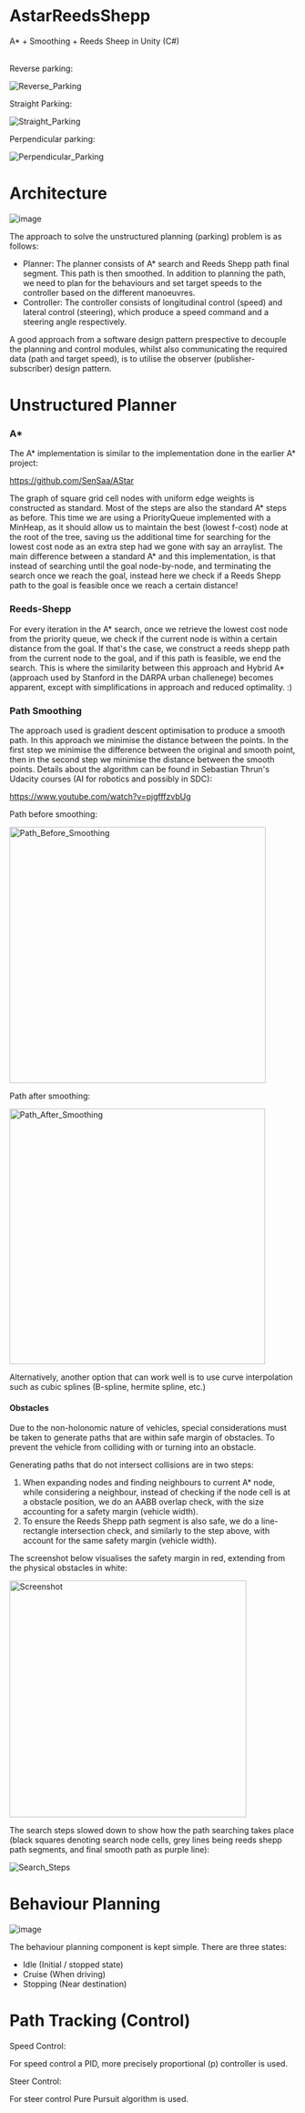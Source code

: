 # AstarReedsShepp
A* + Smoothing + Reeds Sheep in Unity (C#)
<br></br>

Reverse parking:

![Reverse_Parking](https://github.com/SenSaa/AstarReedsShepp/assets/19212519/ededeacd-1309-467c-984c-64def4e4a12b)

Straight Parking:

![Straight_Parking](https://github.com/SenSaa/AstarReedsShepp/assets/19212519/91e3ade0-6b41-4d80-8887-0f4047923908)

Perpendicular parking:

![Perpendicular_Parking](https://github.com/SenSaa/AstarReedsShepp/assets/19212519/c7cabd47-a0b9-4f3d-b8b0-590408ecefb8)

# Architecture

![image](https://github.com/SenSaa/AstarReedsShepp/assets/19212519/90450ae0-7b34-40d9-8922-5beacef4c37e)

The approach to solve the unstructured planning (parking) problem is as follows:
* Planner: 
The planner consists of A* search and Reeds Shepp path final segment.
This path is then smoothed.
In addition to planning the path, we need to plan for the behaviours and set target speeds to the controller based on the different manoeuvres.
* Controller:
The controller consists of longitudinal control (speed) and lateral control (steering), which produce a speed command and a steering angle respectively.

A good approach from a software design pattern prespective to decouple the planning and control modules, whilst also communicating the required data (path and target speed), is to utilise the observer (publisher-subscriber) design pattern.


# Unstructured Planner

### A*
The A* implementation is similar to the implementation done in the earlier A* project:

https://github.com/SenSaa/AStar

The graph of square grid cell nodes with uniform edge weights is constructed as standard.
Most of the steps are also the standard A* steps as before.
This time we are using a PriorityQueue implemented with a MinHeap, as it should allow us to maintain the best (lowest f-cost) node at the root of the tree, saving us the additional time for searching for the lowest cost node as an extra step had we gone with say an arraylist.
The main difference between a standard A* and this implementation, is that instead of searching until the goal node-by-node, and terminating the search once we reach the goal, instead here we check if a Reeds Shepp path to the goal is feasible once we reach a certain distance!

### Reeds-Shepp
For every iteration in the A* search, once we retrieve the lowest cost node from the priority queue, we check if the current node is within a certain distance from the goal.
If that's the case, we construct a reeds shepp path from the current node to the goal, and if this path is feasible, we end the search.
This is where the similarity between this approach and Hybrid A* (approach used by Stanford in the DARPA urban challenege) becomes apparent, except with simplifications in approach and reduced optimality. :)

### Path Smoothing
The approach used is gradient descent optimisation to produce a smooth path.
In this approach we minimise the distance between the points.
In the first step we minimise the difference between the original and smooth point, then in the second step we minimise the distance between the smooth points.
Details about the algorithm can be found in Sebastian Thrun's Udacity courses (AI for robotics and possibly in SDC):

https://www.youtube.com/watch?v=pjgfffzvbUg


Path before smoothing:

<img width="450" alt="Path_Before_Smoothing" src="https://github.com/SenSaa/AstarReedsShepp/assets/19212519/513db146-ab4d-4db9-9f4c-fd712576aba6">


Path after smoothing:

<img width="449" alt="Path_After_Smoothing" src="https://github.com/SenSaa/AstarReedsShepp/assets/19212519/0f96e091-4e62-4b38-87ee-6001a28713d3">


Alternatively, another option that can work well is to use curve interpolation such as cubic splines (B-spline, hermite spline, etc.)


#### Obstacles
Due to the non-holonomic nature of vehicles, special considerations must be taken to generate paths that are within safe margin of obstacles. To prevent the vehicle from colliding with or turning into an obstacle.

Generating paths that do not intersect collisions are in two steps:

1. When expanding nodes and finding neighbours to current A* node, while considering a neighbour, instead of checking if the node cell is at a obstacle position, we do an AABB overlap check, with the size accounting for a safety margin (vehicle width).
2. To ensure the Reeds Shepp path segment is also safe, we do a line-rectangle intersection check, and similarly to the step above, with account for the same safety margin (vehicle width).

The screenshot below visualises the safety margin in red, extending from the physical obstacles in white:

<img width="416" alt="Screenshot" src="https://github.com/SenSaa/AstarReedsShepp/assets/19212519/522dcc16-467c-4e38-a3a1-1999f6d75630">


The search steps slowed down to show how the path searching takes place (black squares denoting search node cells, grey lines being reeds shepp path segments, and final smooth path as purple line):

![Search_Steps](https://github.com/SenSaa/AstarReedsShepp/assets/19212519/1d1cc6bf-febb-4a02-8b75-9696f2c86f9b)


# Behaviour Planning
![image](https://github.com/SenSaa/AstarReedsShepp/assets/19212519/5d28354b-7307-46c5-85b2-2d98bbfaa9ce)

The behaviour planning component is kept simple. There are three states:
- Idle (Initial / stopped state)
- Cruise (When driving)
- Stopping (Near destination)

# Path Tracking (Control)
Speed Control:

For speed control a PID, more precisely proportional (p) controller is used.

Steer Control:

For steer control Pure Pursuit algorithm is used.
